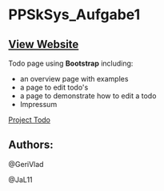 # PPSkSys_Aufgabe1

## [View Website](https://gerivlad.github.io/PPSkSys_Aufgabe1/html/overview.html)


Todo page using **Bootstrap** including:
- an overview page with examples
- a page to edit todo's
- a page to demonstrate how to edit a todo
- Impressum

[Project Todo](https://github.com/GeriVlad/PPSkSys_Aufgabe1/blob/master/project_todo.md)

## Authors:
@GeriVlad

@JaL11
